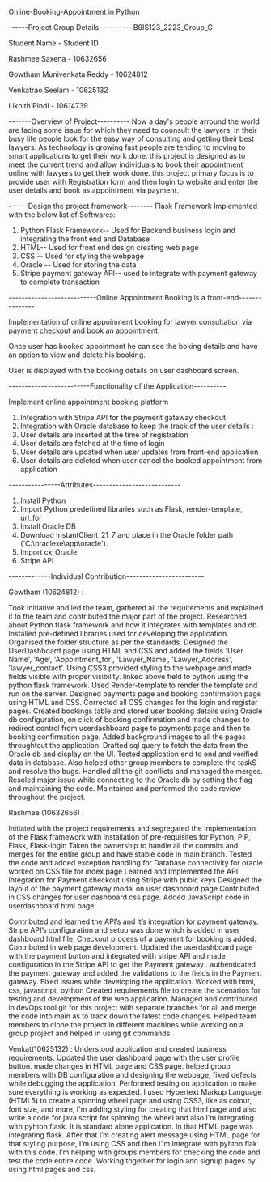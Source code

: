 Online-Booking-Appointment in Python

------Project Group Details----------
B9IS123_2223_Group_C

Student Name              - Student ID

Rashmee Saxena            - 10632656

Gowtham Munivenkata Reddy - 10624812

Venkatrao Seelam          - 10625132

Likhith Pindi             - 10614739

-------Overview of Project----------
Now a day's people arround the world are facing some issue for which they need to coonsult the lawyers.
In their busy life people look for the easy way of consulting and getting their best lawyers. As technology is growing fast
people are tending to moving to smart applications to get their work done. this project is designed as to meet the current
trend and allow individuals to book their appointment online with lawyers to get their work done. this project primary focus is to 
provide user with Registration form and then login to website and enter the user details and book as appointment via payment.

------Design the project framework-------- 
Flask Framework Implemented with the below list of Softwares:
1. Python Flask Framework-- Used for Backend business login and integrating the front end and Database
2. HTML-- Used for front end design creating web page
3. CSS -- Used for styling the webpage
4. Oracle -- Used for storing the data
5. Stripe payment gateway API-- used to integrate with payment gateway to complete transaction

---------------------------Online Appointment Booking is a front-end---------------

Implementation of online appoinment booking for lawyer consultation via payment checkout and book an appointment.

Once user has booked appoinment he can see the boking details and have an option to view and delete his booking. 

User is displayed with the booking details on user dashboard screen.

-------------------------Functionality of the Application----------

Implement online appointment booking platform

1. Integration with Stripe API for the payment gateway checkout
2. Integration with Oracle database to keep the track of the user details : 
3. User details are inserted at the time of registration
4. User details are fetched at the time of login
5. User details are updated when user updates from front-end application
6. User details are deleted when user cancel the booked appointment from application

----------------Attributes---------------------------
1. Install Python
2. Import Python predefined libraries such as Flask, render-template, url_for
3. Install Oracle DB
4. Download InstantClient_21_7 and place in the Oracle folder path ('C:\oraclexe\app\oracle').
5. Import cx_Oracle
6. Stripe API

-------------Individual Contribution------------------------

Gowtham (10624812) :

Took initiative and led the team, gathered all the requirements and explained it to the team and contributed the major part of the project. Researched about Python flask framework and how it integrates with templates and db. Installed pre-defined libraries used for developing the application. Organised the folder structure as per the standards. Designed the UserDashboard page using HTML and CSS and added the fields 'User Name', 'Age', 'Appointment_for', 'Lawyer_Name', 'Lawyer_Address', 'lawyer_contact'. Using CSS3 provided styling to the webpage and made fields visible with proper visibility. linked above field to python using the python flask framework. Used Render-template to render the template and run on the server. Designed payments page and booking confirmation page using HTML and CSS. Corrected all CSS changes for the login and register pages. Created bookings table and stored user booking details using Oracle db configuration, on click of booking confirmation and made changes to redirect control from userdashboard page to payments page and then to booking confirmation page. Added background images to all the pages throughtout the application. Drafted sql query to fetch the data from the Oracle db and display on the UI. Tested application end to end and verified data in database. Also helped other group members to complete the taskS and resolve the bugs. Handled all the git conflicts and managed the merges. Resoled major issue while connecting to the Oracle db by setting the flag and maintaining the code. Maintained and performed the code review throughout the project.

Rashmee (10632656) :

Initiated with the project requirements and segregated the 
Implementation of the Flask framework with installation of pre-requisites for Python, PIP, Flask, Flask-login
Taken the ownership to handle all the commits and merges for the entire group and have stable code in main branch.
Tested the code and added exception handling for Database connectivity for oracle
worked on CSS file for index page
Learned and Implemented the API Integration for Payment checkout using Stripe with pubic keys
Designed the layout of the payment gateway modal on user dashboard page
Contributed in CSS changes for user dashboard css page.
Added JavaScript code in userdashboard html page.

Contributed and learned the API’s and it’s integration for payment gateway.
Stripe API’s configuration and setup was done which is added in user dashboard html file. 
Checkout process of a payment for booking is added. 
Contributed in web page development.
Updated the userdashboard page with the payment button and integrated with stripe API and made configuration in the Stripe API to get the Payment gateway . authenticated the payment gateway and added the validations to the fields in the Payment gateway. Fixed issues while developing the application.
Worked with html, css, javascript, python
 Created requirements file to create the scenarios for testing and development of the web application.
Managed and contributed in devOps tool git for this project with separate branches for all and merge the code into main as to track down the latest code changes.
Helped team members  to clone the project in different machines while working on a group project and helped in using git commands. 



Venkat(10625132) :
 Understood application and created business requirements. Updated the user dashboard page with the user profile button. made changes in HTML page and CSS page. helped group members with DB configuration and designing the webpage, fixed defects while debugging the application. Performed testing on application to make sure everything is working as expected.
I used Hypertext Markup Language (HTML5) to create a spinning wheel page and using CSS3, like as colour, font size, and more, I'm adding styling for creating that html page and also write a code for java script for spinning the wheel and also I'm integrating with pyhton flask. It is standard alone application. In that HTML page was integrating flask. After that I’m creating alert message using HTML page for that styling purpose, I’m using CSS and then I"m integrate with pyhton flak with this code. I’m helping with groups members for checking the code and test the code entire code. Working together for login and signup pages by using html pages and css.

